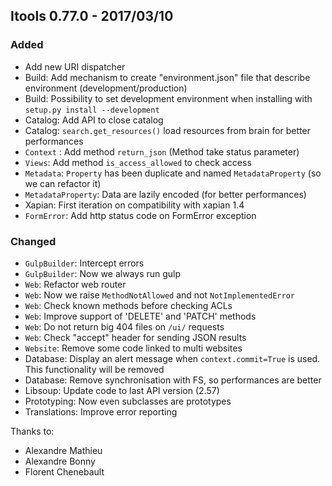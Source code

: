 ## Itools 0.77.0 - 2017/03/10

### Added
- Add new URI dispatcher
- Build: Add mechanism to create "environment.json" file that describe environment (development/production)
- Build: Possibility to set development environment when installing with `setup.py install --development`
- Catalog: Add API to close catalog
- Catalog: `search.get_resources()` load resources from brain for better performances
- `Context` : Add method `return_json` (Method take status parameter)
- `Views`: Add method `is_access_allowed` to check access
- `Metadata`: `Property` has been duplicate and named `MetadataProperty` (so we can refactor it)
- `MetadataProperty`: Data are lazily encoded (for better performances)
- Xapian: First iteration on compatibility with xapian 1.4
- `FormError`: Add http status code on FormError exception

### Changed
- `GulpBuilder`: Intercept errors
- `GulpBuilder`: Now we always run gulp
- `Web`: Refactor web router
- `Web`: Now we raise `MethodNotAllowed` and not `NotImplementedError`
- `Web`: Check known methods before checking ACLs
- `Web`: Improve support of 'DELETE' and 'PATCH' methods
- `Web`: Do not return big 404 files on `/ui/` requests
- `Web`: Check "accept" header for sending JSON results
- `Website`: Remove some code linked to multi websites
- Database: Display an alert message when `context.commit=True` is used. This functionality will be removed
- Database: Remove synchronisation with FS, so performances are better
- Libsoup: Update code to last API version (2.57)
- Prototyping: Now even subclasses are prototypes
- Translations: Improve error reporting


Thanks to:

- Alexandre Mathieu
- Alexandre Bonny
- Florent Chenebault